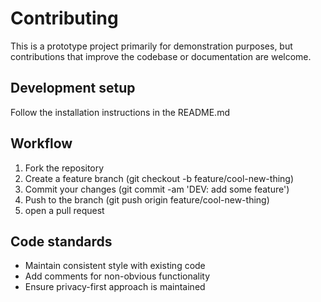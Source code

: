 # Contributing

This is a prototype project primarily for demonstration purposes, but contributions that improve the codebase or documentation are welcome.

## Development setup

Follow the installation instructions in the README.md

## Workflow

1. Fork the repository
2. Create a feature branch (git checkout -b feature/cool-new-thing)
3. Commit your changes (git commit -am 'DEV: add some feature')
4. Push to the branch (git push origin feature/cool-new-thing)
5. open a pull request

## Code standards

- Maintain consistent style with existing code
- Add comments for non-obvious functionality 
- Ensure privacy-first approach is maintained